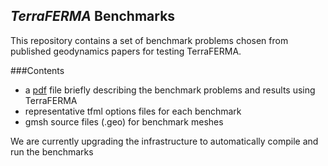 ## *TerraFERMA* Benchmarks

This repository contains a set of benchmark problems chosen from published geodynamics papers for testing TerraFERMA. 

###Contents

*  a [pdf](https://bitbucket.org/tferma/benchmarks/downloads/Benchmark_descriptions.pdf) file briefly describing the benchmark problems and results using TerraFERMA 
*  representative tfml options files for each benchmark 
*  gmsh source files (.geo) for benchmark meshes

We are currently upgrading the infrastructure to automatically compile and run the benchmarks
